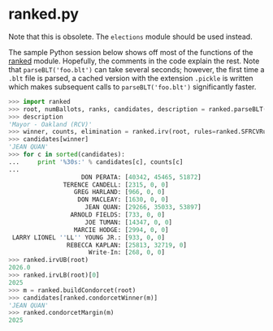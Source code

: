 ranked.py
=========

Note that this is obsolete. The `elections` module should be used instead.

The sample Python session below shows off most of the functions of the
[ranked](elections/software/ranked.py) module. Hopefully, the
comments in the code explain the rest. Note that `parseBLT('foo.blt')`
can take several seconds; however, the first time a `.blt` file is
parsed, a cached version with the extension `.pickle` is written which
makes subsequent calls to `parseBLT('foo.blt')` significantly faster.

```python
>>> import ranked
>>> root, numBallots, ranks, candidates, description = ranked.parseBLT('2010-Oakland-Mayor.blt')
>>> description
'Mayor - Oakland (RCV)'
>>> winner, counts, elimination = ranked.irv(root, rules=ranked.SFRCVRules)
>>> candidates[winner]
'JEAN QUAN'
>>> for c in sorted(candidates):
...     print '%30s:' % candidates[c], counts[c]
... 
                    DON PERATA: [40342, 45465, 51872]
               TERENCE CANDELL: [2315, 0, 0]
                  GREG HARLAND: [966, 0, 0]
                   DON MACLEAY: [1630, 0, 0]
                     JEAN QUAN: [29266, 35033, 53897]
                 ARNOLD FIELDS: [733, 0, 0]
                     JOE TUMAN: [14347, 0, 0]
                  MARCIE HODGE: [2994, 0, 0]
 LARRY LIONEL ''LL'' YOUNG JR.: [933, 0, 0]
                REBECCA KAPLAN: [25813, 32719, 0]
                      Write-In: [268, 0, 0]
>>> ranked.irvUB(root)
2026.0
>>> ranked.irvLB(root)[0]
2025
>>> m = ranked.buildCondorcet(root)
>>> candidates[ranked.condorcetWinner(m)]
'JEAN QUAN'
>>> ranked.condorcetMargin(m)
2025
```
